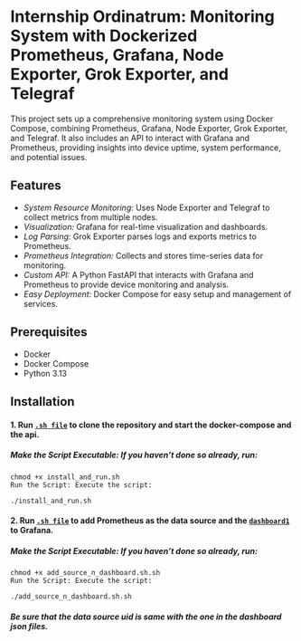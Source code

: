 # Internship Ordinatrum: Monitoring System with Dockerized Prometheus, Grafana, Node Exporter, Grok Exporter, and Telegraf

This project sets up a comprehensive monitoring system using Docker Compose, combining Prometheus, Grafana, Node Exporter, Grok Exporter, and Telegraf. It also includes an API to interact with Grafana and Prometheus, providing insights into device uptime, system performance, and potential issues.

## Features

- *System Resource Monitoring:* Uses Node Exporter and Telegraf to collect metrics from multiple nodes.
- *Visualization:* Grafana for real-time visualization and dashboards.
- *Log Parsing:* Grok Exporter parses logs and exports metrics to Prometheus.
- *Prometheus Integration:* Collects and stores time-series data for monitoring.
- *Custom API:* A Python FastAPI that interacts with Grafana and Prometheus to provide device monitoring and analysis.
- *Easy Deployment:* Docker Compose for easy setup and management of services.

## Prerequisites

- Docker
- Docker Compose
- Python 3.13

## Installation

#### 1. Run [`.sh file`](install_and_run.sh) to clone the repository and start the docker-compose and the api.

##### Make the Script Executable: If you haven’t done so already, run:

```
chmod +x install_and_run.sh
Run the Script: Execute the script:
```
```
./install_and_run.sh
```

#### 2. Run [`.sh file`](add_source_n_dashboard.sh) to add Prometheus as the data source and the [`dashboard1`](monitoring-system/dashboards/dashboard1.json) to Grafana.

##### Make the Script Executable: If you haven’t done so already, run:

```
chmod +x add_source_n_dashboard.sh.sh
Run the Script: Execute the script:
```
```
./add_source_n_dashboard.sh.sh
```

##### Be sure that the data source uid is same with the one in the dashboard json files.